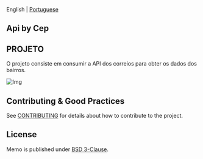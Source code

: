 English | [Portuguese](README_ptbr.md)

## Api by Cep


## PROJETO

O projeto consiste em consumir a API dos correios para obter os dados dos bairros.

![Img](https://user-images.githubusercontent.com/63813811/194682655-63c7a583-3f56-4258-bb4c-291416bf97c2.png)



## Contributing & Good Practices

See [CONTRIBUTING](CONTRIBUTING.md) for details about how to contribute to the project.

## License

Memo is published under [BSD 3-Clause](LICENSE).
